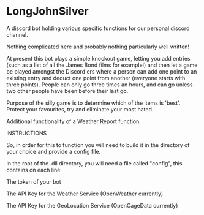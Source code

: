 # LongJohnSilver
A discord bot holding various specific functions for our personal discord channel.

Nothing complicated here and probably nothing particularly well written!

At present this bot plays a simple knockout game, letting you add entries (such as a list of all the James Bond films for example!)
and then let a game be played amongst the Discord'ers where a person can add one point to an existing entry and deduct one point 
from another (everyone starts with three points). People can only go three times an hours, and can go unless two other people have
been before their last go.

Purpose of the silly game is to determine which of the items is 'best'. Protect your favourites, try and eliminate your most hated.

Additional functionality of a Weather Report function.

INSTRUCTIONS

So, in order for this to function you will need to build it in the directory of your choice and provide a config file.

In the root of the .dll directory, you will need a file called "config", this contains on each line:

The token of your bot

The API Key for the Weather Service (OpenWeather currently)

The API Key for the GeoLocation Service (OpenCageData currently)
